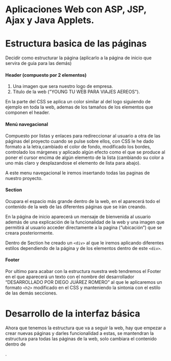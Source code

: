 Aplicaciones Web con ASP, JSP, Ajax y Java Applets.
===
# **Estructura basica de las páginas**
Decidir como estructurar la página (aplicarlo a la página de inicio que servira de guia para las demás)

#### Header (compuesto por 2 elementos)

  1. Una imagen que sera nuestro logo de empresa.
  2. Titulo de la web ("YOUNG TU WEB PARA VIAJES AEREOS").
  
En la parte del CSS se aplica un color similar al del logo siguiendo de ejemplo en toda la web, ademas de los tamaños de los elementos que componen el header.

#### Menú navegacional

Compuesto por listas y enlaces para redireccionar al usuario a otra  de las páginas del proyecto cuando se pulse sobre ellos, con CSS le he dado formato a la letra,cambiado el color de fondo, modificado los bordes, controlado los márgenes y aplicado algún efecto como el que se produce al poner el cursor encima de algún elemento de la lista (cambiando su color a uno más claro y desplazandose el elemento de lista para abajo).

A este menu navegacional le iremos insertando todas las paginas de nuestro proyecto.

#### Section

Ocupara el espacio más grande dentro de la web, en el aparecerá todo el contenido de la web de las diferentes páginas que se irán creando.

En la página de inicio aparecerá un mensaje de bienvenida al usuario además de una explicación de la funcionalidad de la web 
y una imagen que permitirá al usuario acceder directamente a la pagina (“ubicación”) que se creara posteriormente.

Dentro de Section he creado un `<div>` al que le iremos aplicando diferentes estilos dependiendo de la página y
de los elementos dentro de este `<div>`.
  
#### Footer 
  
Por ultimo para acabar con la estructura nuestra web tendremos el Footer en el que aparecerá un texto con el nombre del desarrollador “DESARROLLADO POR DIEGO JUÁREZ ROMERO” al que le aplicaremos un formato `<h2>` modificado en el CSS y manteniendo la sintonia con el estilo de las demás secciones.

# **Desarrollo de la interfaz básica**

Ahora que tenemos la estructura que va a seguir la web, hay que empezar a crear nuevas páginas y darles funcionalidad a estas, se mantendran la estructura para todas las páginas de la web, solo cambiara el contenido dentro de <Section>.

